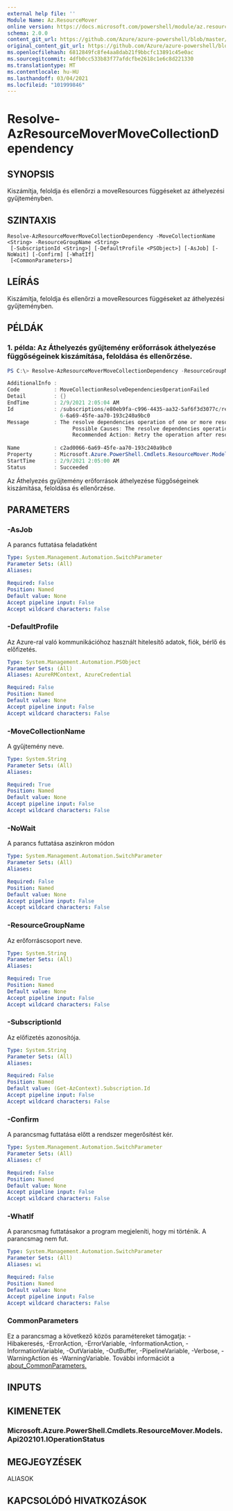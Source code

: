 ```yaml
---
external help file: ''
Module Name: Az.ResourceMover
online version: https://docs.microsoft.com/powershell/module/az.resourcemover/resolve-azresourcemovermovecollectiondependency
schema: 2.0.0
content_git_url: https://github.com/Azure/azure-powershell/blob/master/src/ResourceMover/help/Resolve-AzResourceMoverMoveCollectionDependency.md
original_content_git_url: https://github.com/Azure/azure-powershell/blob/master/src/ResourceMover/help/Resolve-AzResourceMoverMoveCollectionDependency.md
ms.openlocfilehash: 6812849fc8fe4aa8dab21f9bbcfc13891c45e0ac
ms.sourcegitcommit: 4dfb0cc533b83f77afdcfbe2618c1e6c8d221330
ms.translationtype: MT
ms.contentlocale: hu-HU
ms.lasthandoff: 03/04/2021
ms.locfileid: "101999846"
---
```

# Resolve-AzResourceMoverMoveCollectionDependency

## SYNOPSIS
Kiszámítja, feloldja és ellenőrzi a moveResources függéseket az áthelyezési gyűjteményben.

## SZINTAXIS

```
Resolve-AzResourceMoverMoveCollectionDependency -MoveCollectionName <String> -ResourceGroupName <String>
 [-SubscriptionId <String>] [-DefaultProfile <PSObject>] [-AsJob] [-NoWait] [-Confirm] [-WhatIf]
 [<CommonParameters>]
```

## LEÍRÁS
Kiszámítja, feloldja és ellenőrzi a moveResources függéseket az áthelyezési gyűjteményben.

## PÉLDÁK

### 1. példa: Az Áthelyezés gyűjtemény erőforrások áthelyezése függőségeinek kiszámítása, feloldása és ellenőrzése.
```powershell
PS C:\> Resolve-AzResourceMoverMoveCollectionDependency -ResourceGroupName "RG-MoveCollection-demoRMS" -MoveCollectionName "PS-centralus-westcentralus-demoRMS" 

AdditionalInfo : 
Code           : MoveCollectionResolveDependenciesOperationFailed
Detail         : {}
EndTime        : 2/9/2021 2:05:04 AM
Id             : /subscriptions/e80eb9fa-c996-4435-aa32-5af6f3d3077c/resourceGroups/RG-MoveCollection-demoRMS/providers/Microsoft.Migrate/moveCollections/PS-centralus-westcentralus-demoRMS/operations/c2ad006
                 6-6a69-45fe-aa70-193c240a9bc0
Message        : The resolve dependencies operation of one or more resources has failed. Check the move status of the resource for more details.
                     Possible Causes: The resolve dependencies operation of one ore more resources has failed.
                     Recommended Action: Retry the operation after resolving errors if any. If issue persists, contact support.
                     
Name           : c2ad0066-6a69-45fe-aa70-193c240a9bc0
Property       : Microsoft.Azure.PowerShell.Cmdlets.ResourceMover.Models.Any
StartTime      : 2/9/2021 2:05:00 AM
Status         : Succeeded
```

Az Áthelyezés gyűjtemény erőforrások áthelyezése függőségeinek kiszámítása, feloldása és ellenőrzése.

## PARAMETERS

### -AsJob
A parancs futtatása feladatként

```yaml
Type: System.Management.Automation.SwitchParameter
Parameter Sets: (All)
Aliases:

Required: False
Position: Named
Default value: None
Accept pipeline input: False
Accept wildcard characters: False
```

### -DefaultProfile
Az Azure-ral való kommunikációhoz használt hitelesítő adatok, fiók, bérlő és előfizetés.

```yaml
Type: System.Management.Automation.PSObject
Parameter Sets: (All)
Aliases: AzureRMContext, AzureCredential

Required: False
Position: Named
Default value: None
Accept pipeline input: False
Accept wildcard characters: False
```

### -MoveCollectionName
A gyűjtemény neve.

```yaml
Type: System.String
Parameter Sets: (All)
Aliases:

Required: True
Position: Named
Default value: None
Accept pipeline input: False
Accept wildcard characters: False
```

### -NoWait
A parancs futtatása aszinkron módon

```yaml
Type: System.Management.Automation.SwitchParameter
Parameter Sets: (All)
Aliases:

Required: False
Position: Named
Default value: None
Accept pipeline input: False
Accept wildcard characters: False
```

### -ResourceGroupName
Az erőforráscsoport neve.

```yaml
Type: System.String
Parameter Sets: (All)
Aliases:

Required: True
Position: Named
Default value: None
Accept pipeline input: False
Accept wildcard characters: False
```

### -SubscriptionId
Az előfizetés azonosítója.

```yaml
Type: System.String
Parameter Sets: (All)
Aliases:

Required: False
Position: Named
Default value: (Get-AzContext).Subscription.Id
Accept pipeline input: False
Accept wildcard characters: False
```

### -Confirm
A parancsmag futtatása előtt a rendszer megerősítést kér.

```yaml
Type: System.Management.Automation.SwitchParameter
Parameter Sets: (All)
Aliases: cf

Required: False
Position: Named
Default value: None
Accept pipeline input: False
Accept wildcard characters: False
```

### -WhatIf
A parancsmag futtatásakor a program megjeleníti, hogy mi történik.
A parancsmag nem fut.

```yaml
Type: System.Management.Automation.SwitchParameter
Parameter Sets: (All)
Aliases: wi

Required: False
Position: Named
Default value: None
Accept pipeline input: False
Accept wildcard characters: False
```

### CommonParameters
Ez a parancsmag a következő közös paramétereket támogatja: -Hibakeresés, -ErrorAction, -ErrorVariable, -InformationAction, -InformationVariable, -OutVariable, -OutBuffer, -PipelineVariable, -Verbose, -WarningAction és -WarningVariable. További információt a [about_CommonParameters.](http://go.microsoft.com/fwlink/?LinkID=113216)

## INPUTS

## KIMENETEK

### Microsoft.Azure.PowerShell.Cmdlets.ResourceMover.Models.Api202101.IOperationStatus

## MEGJEGYZÉSEK

ALIASOK

## KAPCSOLÓDÓ HIVATKOZÁSOK

